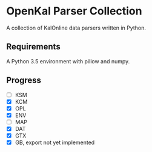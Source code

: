# OpenKal Parser Collection
A collection of KalOnline data parsers written in Python.

## Requirements
A Python 3.5 environment with pillow and numpy.

## Progress
- [ ] KSM
- [x] KCM
- [x] OPL
- [x] ENV
- [ ] MAP
- [X] DAT
- [X] GTX
- [X] GB, export not yet implemented
